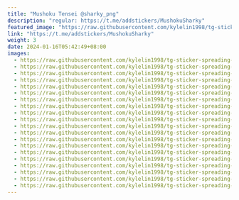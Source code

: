```yaml
---
title: "Mushoku Tensei @sharky_png"
description: "regular: https://t.me/addstickers/MushokuSharky"
featured_image: "https://raw.githubusercontent.com/kylelin1998/tg-sticker-spreading-worldwide-images/main/img/6e4bddff-1a9a-45c7-bf32-d4825f2ace65.jpg"
link: "https://t.me/addstickers/MushokuSharky"
weight: 3
date: 2024-01-16T05:42:49+08:00
images:
  - https://raw.githubusercontent.com/kylelin1998/tg-sticker-spreading-worldwide-images/main/img/6e4bddff-1a9a-45c7-bf32-d4825f2ace65.jpg
  - https://raw.githubusercontent.com/kylelin1998/tg-sticker-spreading-worldwide-images/main/img/640efa67-5261-490e-bd10-d9ce4efa86c4.jpg
  - https://raw.githubusercontent.com/kylelin1998/tg-sticker-spreading-worldwide-images/main/img/ce6193b3-a079-44c6-9ea8-a4e312b12a2f.jpg
  - https://raw.githubusercontent.com/kylelin1998/tg-sticker-spreading-worldwide-images/main/img/a4e817c7-e175-4805-9978-c8ecff4364c1.jpg
  - https://raw.githubusercontent.com/kylelin1998/tg-sticker-spreading-worldwide-images/main/img/a910cff6-fd9b-4595-b19d-36da3d267fb8.jpg
  - https://raw.githubusercontent.com/kylelin1998/tg-sticker-spreading-worldwide-images/main/img/0d974afa-9b96-4f69-8775-1b592b531f40.jpg
  - https://raw.githubusercontent.com/kylelin1998/tg-sticker-spreading-worldwide-images/main/img/ebe23abf-62a9-48c0-92d9-30d6eacd2a79.jpg
  - https://raw.githubusercontent.com/kylelin1998/tg-sticker-spreading-worldwide-images/main/img/3c26f375-0eee-4556-9ec1-a350107945d6.jpg
  - https://raw.githubusercontent.com/kylelin1998/tg-sticker-spreading-worldwide-images/main/img/9c07693c-f6b5-4195-83e0-087177c565ae.jpg
  - https://raw.githubusercontent.com/kylelin1998/tg-sticker-spreading-worldwide-images/main/img/ad922af5-5fbd-41bc-a6d7-adc03411fc94.jpg
  - https://raw.githubusercontent.com/kylelin1998/tg-sticker-spreading-worldwide-images/main/img/8ee187d5-c923-4dce-a5d8-ca192b064d5d.jpg
  - https://raw.githubusercontent.com/kylelin1998/tg-sticker-spreading-worldwide-images/main/img/4fad0788-e1a6-4e56-a2b3-fb119d2e71b4.jpg
  - https://raw.githubusercontent.com/kylelin1998/tg-sticker-spreading-worldwide-images/main/img/fa1535c1-0a04-4505-9386-569152edf901.jpg
  - https://raw.githubusercontent.com/kylelin1998/tg-sticker-spreading-worldwide-images/main/img/49c5ec84-1ca1-4d61-9968-90fd67d34161.jpg
  - https://raw.githubusercontent.com/kylelin1998/tg-sticker-spreading-worldwide-images/main/img/e952f26f-807e-40f9-bdaa-496a2049af4c.jpg
  - https://raw.githubusercontent.com/kylelin1998/tg-sticker-spreading-worldwide-images/main/img/48556da5-6a51-4c1c-9a9e-843d8f24758d.jpg
  - https://raw.githubusercontent.com/kylelin1998/tg-sticker-spreading-worldwide-images/main/img/44b7e5c2-935e-4a1a-8780-e67de5813637.jpg
  - https://raw.githubusercontent.com/kylelin1998/tg-sticker-spreading-worldwide-images/main/img/95f1ca31-47d8-4099-b13e-9bc5f3237264.jpg
  - https://raw.githubusercontent.com/kylelin1998/tg-sticker-spreading-worldwide-images/main/img/e46b6869-820c-4cdf-80ba-9e58e95bc793.jpg
  - https://raw.githubusercontent.com/kylelin1998/tg-sticker-spreading-worldwide-images/main/img/294da3a6-e195-4e1d-834e-88b28c71c6c9.jpg
---
```

